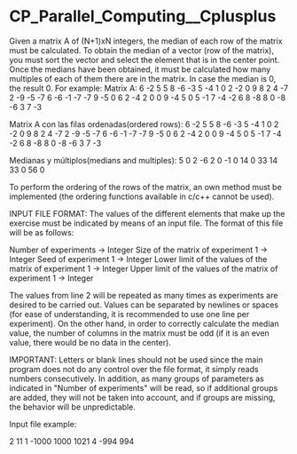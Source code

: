 # CP_Parallel_Computing__Cplusplus

Given a matrix A of (N+1)xN integers, the median of each row of the matrix must be calculated. 
To obtain the median of a vector (row of the matrix), you must sort the vector and select the element that is in the center point. 
Once the medians have been obtained, it must be calculated how many multiples of each of them there are in the matrix. In case the median is 0, the result 0. For example:
Matrix A: 6 -2 5 5 8 -6 -3 
          5 -4 1 0 2 -2 0 
          9 8 2 4 -7 2 -9 
          -5 -7 6 -6 -1 -7 -7 
          9 -5 0 6 2 -4 2 
          0 0 9 -4 5 0 5 
          -1 7 -4 -2 6 8 -8 
          8 0 -8 -6 3 7 -3 

Matrix A con las filas ordenadas(ordered rows): 
          6 -2 5 5 8 -6 -3 
          5 -4 1 0 2 -2 0 
          9 8 2 4 -7 2 -9 
          -5 -7 6 -6 -1 -7 -7 
          9 -5 0 6 2 -4 2 
          0 0 9 -4 5 0 5 
          -1 7 -4 -2 6 8 -8 
          8 0 -8 -6 3 7 -3 

Medianas y múltiplos(medians and multiples): 
          5 0 2 -6 2 0 -1 0 
          14 0 33 14 33 0 56 0 
          
To perform the ordering of the rows of the matrix, an own method must be implemented (the ordering functions available in c/c++ cannot be used).

INPUT FILE FORMAT:
The values of the different elements that make up the exercise must be indicated by means of an input file. The format of this file will be as follows: 

Number of experiments → Integer 
Size of the matrix of experiment 1 → Integer 
Seed of experiment 1 → Integer 
Lower limit of the values of the matrix of experiment 1 → Integer 
Upper limit of the values of the matrix of experiment 1 → Integer

The values from line 2 will be repeated as many times as experiments are desired to be carried out. Values can be separated by newlines or spaces (for ease of understanding, it is recommended to use one line per experiment). 
On the other hand, in order to correctly calculate the median value, the number of columns in the matrix must be odd (if it is an even value, there would be no data in the center). 

IMPORTANT: Letters or blank lines should not be used since the main program does not do any control over the file format, it simply reads numbers consecutively. In addition, as many groups of parameters as indicated in "Number of experiments" will be read, so if additional groups are added, they will not be taken into account, and if groups are missing, the behavior will be unpredictable. 

Input file example: 

2 
11 1 -1000 1000 
1021 4 -994 994


